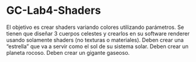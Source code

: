 # GC-Lab4-Shaders
El objetivo es crear shaders variando colores utilizando parámetros. Se tienen que diseñar 3 cuerpos celestes y crearlos en su software renderer usando solamente shaders (no texturas o materiales). Deben crear una “estrella” que va a servir como el sol de su sistema solar. Deben crear un planeta rocoso. Deben crear un gigante gaseoso.
